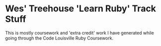 Wes' Treehouse 'Learn Ruby' Track Stuff
=======================================


This is mostly coursework and 'extra credit' work I have generated while going through the Code Louisville Ruby Coursework.



